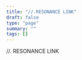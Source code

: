 ```yaml
---
title: "//.RESONANCE LINK"
draft: false
type: "page"
summary: ""
tags: []
---
```


//. RESONANCE LINK
